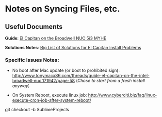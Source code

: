 # Notes on Syncing Files, etc.

## Useful Documents

__Guide__: [El Capitan on the Broadwell NUC 5i3 MYHE](http://www.tonymacx86.com/threads/guide-el-capitan-on-the-intel-broadwell-nuc.171942/)

__Solutions Notes__: [Big List of Solutions for El Capitan Install Problems](http://www.tonymacx86.com/threads/big-list-of-solutions-for-el-capitan-install-problems.173991/)


### Specific Issues Notes:

- No boot after Mac update (or boot to prohibited sign): http://www.tonymacx86.com/threads/guide-el-capitan-on-the-intel-broadwell-nuc.171942/page-58 (_Chose to start from a fresh install anyway_)


- On System Reboot, execute linux job: http://www.cyberciti.biz/faq/linux-execute-cron-job-after-system-reboot/



git checkout -b SublimeProjects